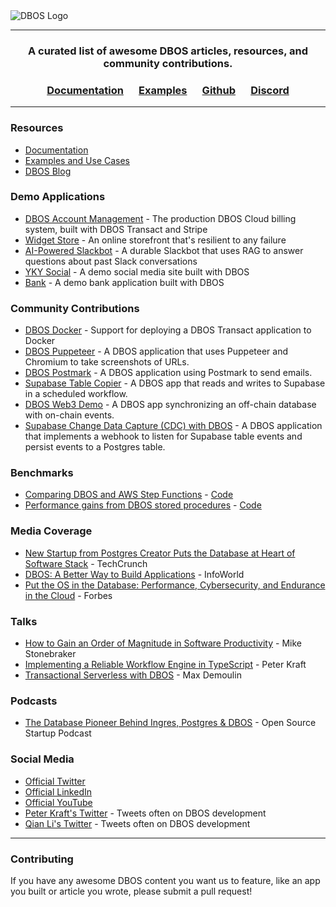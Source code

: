 <picture>
  <source media="(prefers-color-scheme: light)" srcset="https://dbos-blog-posts.s3.us-west-1.amazonaws.com/logos/black_logotype%2Btransparent_bg_h1000px.png">
  <source media="(prefers-color-scheme: dark)" srcset="https://dbos-blog-posts.s3.us-west-1.amazonaws.com/logos/white_logotype%2Bblack_bg_h1000px.png">
  <img alt="DBOS Logo" src="https://dbos-blog-posts.s3.us-west-1.amazonaws.com/logos/black_logotype%2Btransparent_bg_h1000px.png">
</picture>


---

<div align="center">
<h3> A curated list of awesome DBOS articles, resources, and community contributions.</h3>

### [Documentation](https://docs.dbos.dev/) &emsp;  [Examples](https://docs.dbos.dev/examples) &emsp;  [Github](https://github.com/dbos-inc) &emsp; [Discord](https://discord.com/invite/jsmC6pXGgX)
</div>

---

### Resources

- [Documentation](https://docs.dbos.dev/)
- [Examples and Use Cases](https://docs.dbos.dev/)
- [DBOS Blog](https://www.dbos.dev/blog)

### Demo Applications
- [DBOS Account Management](https://github.com/dbos-inc/dbos-account-management) - The production DBOS Cloud billing system, built with DBOS Transact and Stripe
- [Widget Store](https://github.com/dbos-inc/dbos-demo-apps/tree/main/python/widget-store) - An online storefront that's resilient to any failure
- [AI-Powered Slackbot](https://github.com/dbos-inc/dbos-demo-apps/tree/main/python/llamabot) - A durable Slackbot that uses RAG to answer questions about past Slack conversations
- [YKY Social](https://github.com/dbos-inc/dbos-demo-apps/tree/main/yky-social) - A demo social media site built with DBOS
- [Bank](https://github.com/dbos-inc/dbos-demo-apps/tree/main/bank) - A demo bank application built with DBOS

### Community Contributions
- [DBOS Docker](https://github.com/demetris-manikas/dbos-docker-boilerplate) - Support for deploying a DBOS Transact application to Docker
- [DBOS Puppeteer](https://github.com/qianl15/dbos-puppeteer) - A DBOS application that uses Puppeteer and Chromium to take screenshots of URLs.
- [DBOS Postmark](https://github.com/weisisheng/dbos-httpapi-postmark-v202407) - A DBOS application using Postmark to send emails.
- [Supabase Table Copier](https://github.com/weisisheng/aggdata-supabase-public) - A DBOS app that reads and writes to Supabase in a scheduled workflow.
- [DBOS Web3 Demo](https://github.com/devhawk/dbos-web3) - A DBOS app synchronizing an off-chain database with on-chain events.
- [Supabase Change Data Capture (CDC) with DBOS](https://github.com/weisisheng/supabase-cdc-to-dbos-public) - A DBOS application that implements a webhook to listen for Supabase table events and persist events to a Postgres table.

### Benchmarks
- [Comparing DBOS and AWS Step Functions](https://www.dbos.dev/blog/dbos-vs-aws-step-functions-benchmark) - [Code](https://github.com/dbos-inc/dbos-workflow-benchmarks)
- [Performance gains from DBOS stored procedures](https://twitter.com/petereliaskraft/status/1811526907114192909) - [Code](https://github.com/dbos-inc/dbos-workflow-benchmarks)

### Media Coverage
- [New Startup from Postgres Creator Puts the Database at Heart of Software Stack](https://techcrunch.com/2024/03/12/new-startup-from-postgres-creator-puts-the-database-at-heart-of-software-stack/?guccounter=1) - TechCrunch
- [DBOS: A Better Way to Build Applications](https://www.infoworld.com/article/3715410/dbos-a-better-way-to-build-applications.html) - InfoWorld
- [Put the OS in the Database: Performance, Cybersecurity, and Endurance in the Cloud](https://www.forbes.com/sites/johnwerner/2023/08/15/put-the-os-in-the-database-performance-cybersecurity-and-endurance-in-the-cloud/) - Forbes

### Talks
-  [How to Gain an Order of Magnitude in Software Productivity](https://www.dbos.dev/stonebraker-increase-software-engineering-productivity) - Mike Stonebraker
-  [Implementing a Reliable Workflow Engine in TypeScript](https://www.dbos.dev/blog/reliable-workflow-engine-typescript-sfnode) - Peter Kraft
-  [Transactional Serverless with DBOS](https://www.youtube.com/watch?v=5ktquMRzOc0) - Max Demoulin

### Podcasts
- [The Database Pioneer Behind Ingres, Postgres & DBOS](https://podcasters.spotify.com/pod/show/ossstartuppodcast/episodes/E138-The-Database-Pioneer-Behind-Ingres--Postgres--DBOS-e2l16tn/a-abc9pmt) - Open Source Startup Podcast

### Social Media
- [Official Twitter](https://x.com/DBOS_Inc)
- [Official LinkedIn](https://www.linkedin.com/company/dbos-inc/mycompany/)
- [Official YouTube](https://www.youtube.com/@DBOS-Inc)
- [Peter Kraft's Twitter](https://x.com/petereliaskraft) - Tweets often on DBOS development
- [Qian Li's Twitter](https://x.com/qianl_cs) - Tweets often on DBOS development

---

### Contributing

If you have any awesome DBOS content you want us to feature, like an app you built or article you wrote, please submit a pull request!
